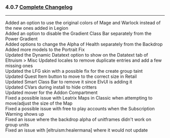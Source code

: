 ### 4.0.7 [Complete Changelog](https://github.com/eltreum0/eltruism/blob/main/Changelog.md)
___
Added an option to use the original colors of Mage and Warlock instead of the new ones added in Legion  
Added an option to disable the Gradient Class Bar separately from the Power Gradient  
Added options to change the Alpha of Health separately from the Backdrop  
Added more models to the Portrait Fix  
Updated the Dynamic Datatext option to show on the Datatext tab of Eltruism > Misc
Updated locales to remove duplicate entries and add a few missing ones  
Updated the LFG skin with a possible fix for the create group taint  
Updated Quest Item button to move to the correct size in Retail  
Updated Smart Class Bar to remove it since ElvUI is adding it  
Updated CVars during install to hide critters  
Updated mover for the Addon Compartment  
Fixed a possible issue with Leatrix Maps in Classic when attempting to move/adjust the size of the Map  
Fixed a possible issue with free to play accounts when the Subscription Warning shows up  
Fixed an issue where the backdrop alpha of unitframes didn't work on group units  
Fixed an issue with [eltruism:healermana] where it would not update
